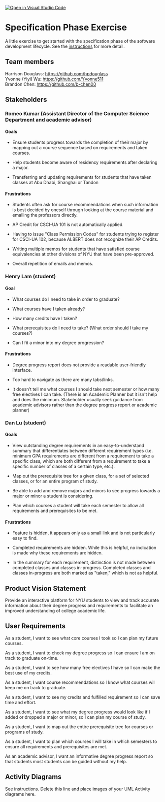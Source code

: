[![Open in Visual Studio Code](https://classroom.github.com/assets/open-in-vscode-c66648af7eb3fe8bc4f294546bfd86ef473780cde1dea487d3c4ff354943c9ae.svg)](https://classroom.github.com/online_ide?assignment_repo_id=8554033&assignment_repo_type=AssignmentRepo)
# Specification Phase Exercise

A little exercise to get started with the specification phase of the software development lifecycle. See the [instructions](instructions.md) for more detail.

## Team members

Harrison Douglass: <https://github.com/hpdouglass><br>
Yvonne (Yiyi) Wu: <https://github.com/Yvonne511><br>
Brandon Chen: <https://github.com/b-chen00>

## Stakeholders

### Romeo Kumar (Assistant Director of the Computer Science Department and academic advisor)

#### Goals

* Ensure students progress towards the completion of their major by mapping out a course sequence based on requirements and taken courses.

* Help students become aware of residency requirements after declaring a major.

* Transferring and updating requirements for students that have taken classes at Abu Dhabi, Shanghai or Tandon

#### Frustrations

* Students often ask for course recommendations when such information is best decided by oneself through looking at the course material and emailing the professors directly.

* AP Credit for CSCI-UA 101 is not automatically applied.

* Having to issue "Class Permission Codes" for students trying to register for CSCI-UA 102, because ALBERT does not recognize their AP Credits.

* Writing multiple memos for students that have satisfied course equivalencies at other divisions of NYU that have been pre-approved.

* Overall repetition of emails and memos.

### Henry Lam (student)

#### Goal

* What courses do I need to take in order to graduate?

* What courses have I taken already?

* How many credits have I taken?

* What prerequisites do I need to take? (What order should I take my courses?)

* Can I fit a minor into my degree progression?

#### Frustrations

* Degree progress report does not provide a readable user-friendly interface.

* Too hard to navigate as there are many tabs/links.

* It doesn’t tell me what courses I should take next semester or how many free electives I can take. (There is an Academic Planner but it isn't help and does the minimum. Stakeholder usually seek guidance from academic advisors rather than the degree progress report or academic planner)

### Dan Lu (student)

#### Goals

* View outstanding degree requirements in an easy-to-understand summary that differentiates between different requirement types (i.e. minimum GPA requirements are different from a requirement to take a specific class, which are both different from a requirement to take a specific number of classes of a certain type, etc.).

* Map out the prerequisite tree for a given class, for a set of selected classes, or for an entire program of study.

* Be able to add and remove majors and minors to see progress towards a major or minor a student is considering.

* Plan which courses a student will take each semester to allow all requirements and prerequisites to be met.

#### Frustrations

* Feature is hidden, it appears only as a small link and is not particularly easy to find.

* Completed requirements are hidden. While this is helpful, no indication is made why these requirements are hidden.

* In the summary for each requirement, distinction is not made between completed classes and classes in-progress. Completed classes and classes in-progress are both marked as "taken," which is not as helpful.

## Product Vision Statement

Provide an interactive platform for NYU students to view and track accurate information about their degree progress and requirements to facilitate an improved understanding of college academic life.

## User Requirements

As a student, I want to see what core courses I took so I can plan my future courses.

As a student, I want to check my degree progress so I can ensure I am on track to graduate on-time.

As a student, I want to see how many free electives I have so I can make the best use of my credits.

As a student, I want course recommendations so I know what courses will keep me on track to graduate.

As a student, I want to see my credits and fulfilled requirement so I can save time and effort.

As a student, I want to see what my degree progress would look like if I added or dropped a major or minor, so I can plan my course of study.

As a student, I want to map out the entire prerequisite tree for courses or programs of study.

As a student, I want to plan which courses I will take in which semesters to ensure all requirements and prerequisites are met.

As an academic advisor, I want an informative degree progress report so that students most students can be guided without my help.

## Activity Diagrams

See instructions. Delete this line and place images of your UML Activity diagrams here.
